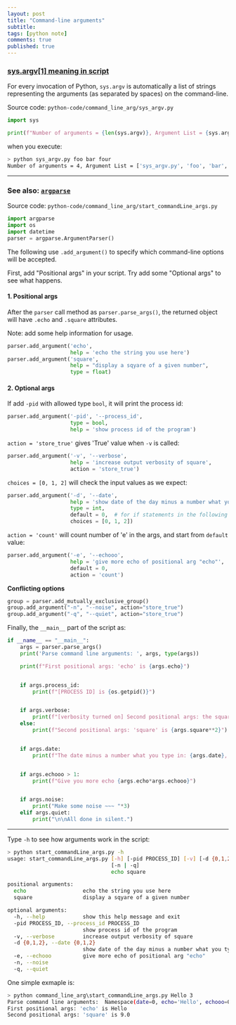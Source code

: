 ```yaml
---
layout: post
title: "Command-line arguments"
subtitle: 
tags: [python note]
comments: true
published: true
---
```



### [sys.argv[1] meaning in script](https://stackoverflow.com/questions/4117530/sys-argv1-meaning-in-script)

For every invocation of Python, `sys.argv` is automatically a list of strings representing the arguments (as separated by spaces) on the command-line. 

Source code: `python-code/command_line_arg/sys_argv.py`

```python
import sys

print(f"Number of arguments = {len(sys.argv)}, Argument List = {sys.argv}")
```
when you execute:
```bash
> python sys_argv.py foo bar four
Number of arguments = 4, Argument List = ['sys_argv.py', 'foo', 'bar', 'fourth']
```
-----
### See also: [`argparse`](https://docs.python.org/3/howto/argparse.html)

Source code: `python-code/command_line_arg/start_commandLine_args.py`

```python
import argparse
import os
import datetime
parser = argparse.ArgumentParser()
```

The following use `.add_argument()` to specify which command-line options will be accepted.

First, add "Positional args" in your script. Try add some "Optional args" to see what happens.

#### 1. Positional args

After the `parser` call method as `parser.parse_args()`, the returned object will have `.echo` and `.square` attributes.

Note: add some help information for usage.

```python
parser.add_argument('echo',
                    help = 'echo the string you use here')
parser.add_argument('square',
                    help = "display a sqyare of a given number",
                    type = float)
```

#### 2. Optional args

If add `-pid` with allowed type `bool`, it will print the process id:
```python
parser.add_argument('-pid', '--process_id', 
                    type = bool,
                    help = 'show process id of the program')
```

`action = 'store_true'` gives 'True' value when `-v` is called:
```python
parser.add_argument('-v', '--verbose', 
                    help = 'increase output verbosity of square',
                    action = 'store_true')
```

`choices = [0, 1, 2]` will check the input values as we expect:
```python
parser.add_argument('-d', '--date',
                    help = 'show date of the day minus a number what you type in',
                    type = int,
                    default = 0,  # for if statements in the following code
                    choices = [0, 1, 2])
```

`action = 'count'` will count number of 'e' in the args, and start from `default` value:
```python
parser.add_argument('-e', '--echooo',
                    help = 'give more echo of positional arg "echo"',
                    default = 0,
                    action = 'count')
```

**Conflicting options**
```python
group = parser.add_mutually_exclusive_group()
group.add_argument("-n", "--noise", action="store_true")
group.add_argument("-q", "--quiet", action="store_true")
```

Finally, the `__main__` part of the script as:
```python
if __name__ == "__main__":
    args = parser.parse_args()
    print('Parse command line arguments: ', args, type(args))

    print(f"First positional args: 'echo' is {args.echo}")


    if args.process_id:
        print(f"[PROCESS ID] is {os.getpid()}")


    if args.verbose:
        print(f"[verbosity turned on] Second positional args: the square of {args.square} is {args.square**2}")
    else:
        print(f"Second positional args: 'square' is {args.square**2}")


    if args.date:
        print(f"The date minus a number what you type in: {args.date}, is {datetime.datetime.now() - datetime.timedelta(days=args.date)}")


    if args.echooo > 1:
        print(f"Give you more echo {args.echo*args.echooo}")


    if args.noise:
        print("Make some noise ~~~ "*3)
    elif args.quiet:
        print("\n\nAll done in silent.")
```

----
Type `-h` to see how arguments work in the script:
```bash
> python start_commandLine_args.py -h
usage: start_commandLine_args.py [-h] [-pid PROCESS_ID] [-v] [-d {0,1,2}] [-e]
                                 [-n | -q]
                                 echo square

positional arguments:
  echo                  echo the string you use here
  square                display a sqyare of a given number

optional arguments:
  -h, --help            show this help message and exit
  -pid PROCESS_ID, --process_id PROCESS_ID
                        show process id of the program
  -v, --verbose         increase output verbosity of square
  -d {0,1,2}, --date {0,1,2}
                        show date of the day minus a number what you type in
  -e, --echooo          give more echo of positional arg "echo"
  -n, --noise
  -q, --quiet
```

One simple exmaple is:
```bash
> python command_line_arg\start_commandLine_args.py Hello 3
Parse command line arguments:  Namespace(date=0, echo='Hello', echooo=0, noise=False, process_id=None, quiet=False, square=3.0, verbose=False) <class 'argparse.Namespace'>
First positional args: 'echo' is Hello
Second positional args: 'square' is 9.0
```